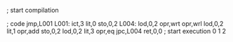 ; start compilation

; code
      jmp,L001
L001: ict,3
      lit,0
      sto,0,2
L004: lod,0,2
      opr,wrt
      opr,wrl
      lod,0,2
      lit,1
      opr,add
      sto,0,2
      lod,0,2
      lit,3
      opr,eq
      jpc,L004
      ret,0,0
; start execution
0 
1 
2 
